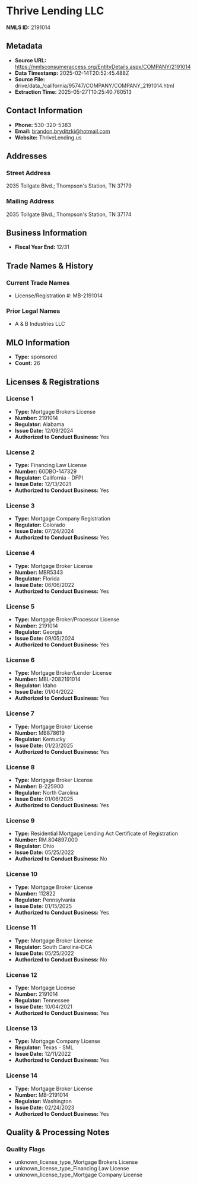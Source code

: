 # Thrive Lending LLC

**NMLS ID:** 2191014

## Metadata
- **Source URL:** https://nmlsconsumeraccess.org/EntityDetails.aspx/COMPANY/2191014
- **Data Timestamp:** 2025-02-14T20:52:45.488Z
- **Source File:** drive/data_/california/95747/COMPANY/COMPANY_2191014.html
- **Extraction Time:** 2025-05-27T10:25:40.760513

## Contact Information
- **Phone:** 530-320-5383
- **Email:** brandon.bryditzki@hotmail.com
- **Website:** ThriveLending.us

## Addresses
### Street Address
2035 Tollgate Blvd.; Thompson's Station, TN 37179

### Mailing Address
2035 Tollgate Blvd.; Thompson's Station, TN 37174

## Business Information
- **Fiscal Year End:** 12/31

## Trade Names & History
### Current Trade Names
- License/Registration #: MB-2191014

### Prior Legal Names
- A & B Industries LLC

## MLO Information
- **Type:** sponsored
- **Count:** 26

## Licenses & Registrations

### License 1
- **Type:** Mortgage Brokers License
- **Number:** 2191014
- **Regulator:** Alabama
- **Issue Date:** 12/09/2024
- **Authorized to Conduct Business:** Yes

### License 2
- **Type:** Financing Law License
- **Number:** 60DBO-147329
- **Regulator:** California - DFPI
- **Issue Date:** 12/13/2021
- **Authorized to Conduct Business:** Yes

### License 3
- **Type:** Mortgage Company Registration
- **Regulator:** Colorado
- **Issue Date:** 07/24/2024
- **Authorized to Conduct Business:** Yes

### License 4
- **Type:** Mortgage Broker License
- **Number:** MBR5343
- **Regulator:** Florida
- **Issue Date:** 06/06/2022
- **Authorized to Conduct Business:** Yes

### License 5
- **Type:** Mortgage Broker/Processor License
- **Number:** 2191014
- **Regulator:** Georgia
- **Issue Date:** 09/05/2024
- **Authorized to Conduct Business:** Yes

### License 6
- **Type:** Mortgage Broker/Lender License
- **Number:** MBL-2082191014
- **Regulator:** Idaho
- **Issue Date:** 01/04/2022
- **Authorized to Conduct Business:** Yes

### License 7
- **Type:** Mortgage Broker License
- **Number:** MB878619
- **Regulator:** Kentucky
- **Issue Date:** 01/23/2025
- **Authorized to Conduct Business:** Yes

### License 8
- **Type:** Mortgage Broker License
- **Number:** B-225900
- **Regulator:** North Carolina
- **Issue Date:** 01/06/2025
- **Authorized to Conduct Business:** Yes

### License 9
- **Type:** Residential Mortgage Lending Act Certificate of Registration
- **Number:** RM.804897.000
- **Regulator:** Ohio
- **Issue Date:** 05/25/2022
- **Authorized to Conduct Business:** No

### License 10
- **Type:** Mortgage Broker License
- **Number:** 112822
- **Regulator:** Pennsylvania
- **Issue Date:** 01/15/2025
- **Authorized to Conduct Business:** Yes

### License 11
- **Type:** Mortgage Broker License
- **Regulator:** South Carolina-DCA
- **Issue Date:** 05/25/2022
- **Authorized to Conduct Business:** No

### License 12
- **Type:** Mortgage License
- **Number:** 2191014
- **Regulator:** Tennessee
- **Issue Date:** 10/04/2021
- **Authorized to Conduct Business:** Yes

### License 13
- **Type:** Mortgage Company License
- **Regulator:** Texas - SML
- **Issue Date:** 12/11/2022
- **Authorized to Conduct Business:** Yes

### License 14
- **Type:** Mortgage Broker License
- **Number:** MB-2191014
- **Regulator:** Washington
- **Issue Date:** 02/24/2023
- **Authorized to Conduct Business:** Yes

## Quality & Processing Notes
### Quality Flags
- unknown_license_type_Mortgage Brokers License
- unknown_license_type_Financing Law License
- unknown_license_type_Mortgage Company License
